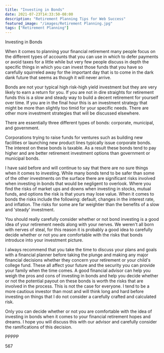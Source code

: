 ```yaml
---
title: "Investing in Bonds"
date: 2021-07-23T14:33:50-08:00
description: "Retirement Planning Tips for Web Success"
featured_image: "/images/Retirement Planning.jpg"
tags: ["Retirement Planning"]
---
```


Investing in Bonds

When it comes to planning your financial retirement many people focus on the different types of accounts that you can use in which to defer payments or avoid taxes for a little while but very few people discuss in depth the specific things in which you can invest those funds that you have so carefully squirreled away for the important day that is to come in the dark dank future that seems as though it will never arrive.

Bonds are not your typical high risk-high yield investment but they are very likely to earn a return for you. If you are not in dire straights for retirement funds this is a slow and steady way to build a decent retirement for yourself over time. If you are in the final hour this is an investment strategy that might be more than slightly too timid for your specific needs. There are other more investment strategies that will be discussed elsewhere. 

There are essentially three different types of bonds: corporate, municipal, and government. 

Corporations trying to raise funds for ventures such as building new facilities or launching new product lines typically issue corporate bonds. The interest on these bonds is taxable. As a result these bonds tend to pay higher and are better retirement investment options than government or municipal bonds.

I have said before and will continue to say that there are no sure things when it comes to investing. While many bonds tend to be safer than some of the other investments on the surface there are significant risks involved when investing in bonds that would be negligent to overlook. Where you find the risks of market ups and downs when investing in stocks, mutual funds, and options the risk is that yours may lose value. When it comes to bonds the risks include the following: default, changes in the interest rate, and inflation. The risks for some are far weightier than the benefits of a slow and 'steady' investment.

You should really carefully consider whether or not bond investing is a good idea of your retirement needs along with your nerves. We weren't all born with nerves of steal, for this reason it is probably a good idea to carefully decide whether or not you are comfortable with the risks that bonds introduce into your investment picture.

I always recommend that you take the time to discuss your plans and goals with a financial planner before taking the plunge and making any major financial decisions whether they concern your retirement or your child's college fund. These all affect your future and the security you can provide your family when the time comes. A good financial advisor can help you weigh the pros and cons of investing in bonds and help you decide whether or not the potential payout on these bonds is worth the risks that are involved in the process. This is not the case for everyone. I tend to be a more cautious investor than most and will think long and hard before investing on things that I do not consider a carefully crafted and calculated risk.

Only you can decide whether or not you are comfortable with the idea of investing in bonds when it comes to your financial retirement hopes and dreams. I hope you will discuss this with our advisor and carefully consider the ramifications of this decision. 

PPPPP

567

